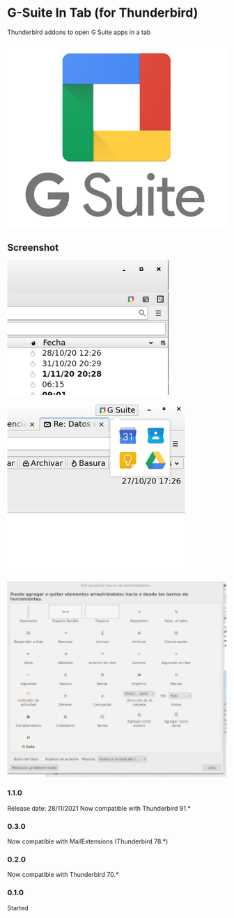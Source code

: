 # G-Suite In Tab (for Thunderbird)
Thunderbird addons to open G Suite apps in a tab

![gsuite](media/gsuite.png)

## Screenshot
![barra1](media/barra1.png)

![barra3](media/barra3.png)

![personalizar](media/personalizar.png)


### 1.1.0
Release date: 28/11/2021
Now compatible with Thunderbird 91.*
### 0.3.0
Now compatible with MailExtensions (Thunderbird 78.*)

### 0.2.0
Now compatible with Thunderbird 70.*

### 0.1.0
Started
